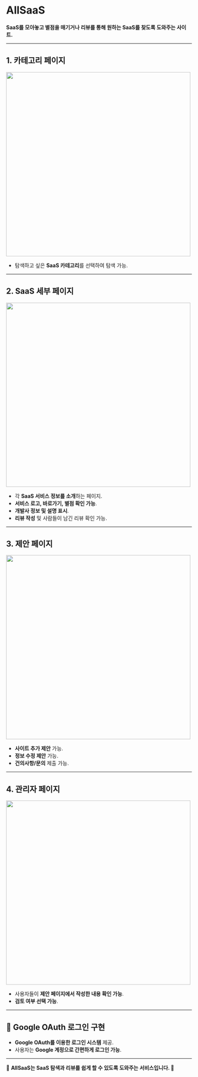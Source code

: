 # AllSaaS

**SaaS를 모아놓고 별점을 매기거나 리뷰를 통해 원하는 SaaS를 찾도록 도와주는 사이트.**

---

## 1. 카테고리 페이지  
<img src="https://github.com/user-attachments/assets/78db8169-0f33-4da1-8740-95f5ec96acee" width="500">

- 탐색하고 싶은 **SaaS 카테고리**를 선택하여 탐색 가능.

---

## 2. SaaS 세부 페이지  
<img src="https://github.com/user-attachments/assets/58cfce3a-fbc7-40eb-9825-7ae65cf1d8d9" width="500">

- 각 **SaaS 서비스 정보를 소개**하는 페이지.
- **서비스 로고, 바로가기, 별점 확인 가능**.
- **개발사 정보 및 설명 표시**.
- **리뷰 작성** 및 사람들이 남긴 리뷰 확인 가능.

---

## 3. 제안 페이지  
<img src="https://github.com/user-attachments/assets/4bcd7343-6df1-4b93-bf7f-1f5082cdc41e" width="500">

- **사이트 추가 제안** 가능.
- **정보 수정 제안** 가능.
- **건의사항/문의** 제출 가능.

---

## 4. 관리자 페이지  
<img src="https://github.com/user-attachments/assets/5a0d4a2c-47f7-4214-b573-5ad768b3a210" width="500">

- 사용자들이 **제안 페이지에서 작성한 내용 확인 가능**.
- **검토 여부 선택 가능**.

---

## 🔑 Google OAuth 로그인 구현
- **Google OAuth를 이용한 로그인 시스템** 제공.
- 사용자는 **Google 계정으로 간편하게 로그인 가능**.

---

📌 **AllSaaS는 SaaS 탐색과 리뷰를 쉽게 할 수 있도록 도와주는 서비스입니다. 🚀**
